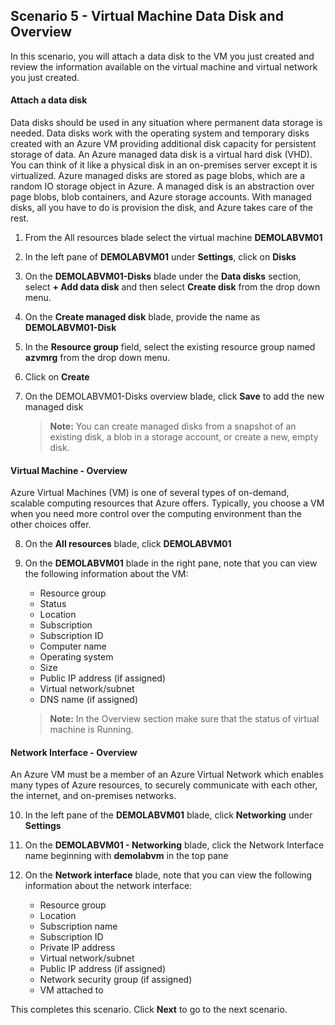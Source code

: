 ﻿## **Scenario 5 - Virtual Machine Data Disk and Overview**
In this scenario, you will attach a data disk to the VM you just created and review the information available on the virtual machine and virtual network you just created. 

#### **Attach a data disk**
Data disks should be used in any situation where permanent data storage is needed. Data disks work with the operating system and temporary disks created with an Azure VM providing additional disk capacity for persistent storage of data. An Azure managed data disk is a virtual hard disk (VHD). You can think of it like a physical disk in an on-premises server except it is virtualized. Azure managed disks are stored as page blobs, which are a random IO storage object in Azure. A managed disk is an abstraction over page blobs, blob containers, and Azure storage accounts. With managed disks, all you have to do is provision the disk, and Azure takes care of the rest. 

1. From the All resources blade select the virtual machine **DEMOLABVM01**
2. In the left pane of **DEMOLABVM01** under **Settings**, click on **Disks**
3. On the **DEMOLABVM01-Disks** blade under the **Data disks** section, select **+ Add data disk** and then select **Create disk** from the drop down menu.
4. On the **Create managed disk** blade, provide the name as <strong><copy>DEMOLABVM01-Disk</copy></strong>
5. In the **Resource group** field, select the existing resource group named **azvmrg** from the drop down menu.
6. Click on **Create**
7. On the DEMOLABVM01-Disks overview blade, click **Save** to add the new managed disk

    > **Note:** You can create managed disks from a snapshot of an existing disk, a blob in a storage account, or create a new, empty disk.

#### **Virtual Machine - Overview**
Azure Virtual Machines (VM) is one of several types of on-demand, scalable computing resources that Azure offers. Typically, you choose a VM when you need more control over the computing environment than the other choices offer.

8. On the **All resources** blade, click **DEMOLABVM01**
9. On the **DEMOLABVM01** blade in the right pane, note that you can view the following information about the VM:

    - Resource group
    - Status
    - Location
    - Subscription
    - Subscription ID
    - Computer name
    - Operating system
    - Size
    - Public IP address (if assigned)
    - Virtual network/subnet
    - DNS name (if assigned)

    > **Note:** In the Overview section make sure that the status of virtual machine is Running.

#### **Network Interface - Overview**
An Azure VM must be a member of an Azure Virtual Network which enables many types of Azure resources, to securely communicate with each other, the internet, and on-premises networks. 

10. In the left pane of the **DEMOLABVM01** blade, click **Networking** under **Settings**
11. On the **DEMOLABVM01 - Networking** blade, click the Network Interface name beginning with **demolabvm** in the top pane
12. On the **Network interface** blade, note that you can view the following information about the network interface:

    - Resource group
    - Location
    - Subscription name
    - Subscription ID
    - Private IP address
    - Virtual network/subnet
    - Public IP address (if assigned)
    - Network security group (if assigned)
    - VM attached to

This completes this scenario. Click **Next** to go to the next scenario.
